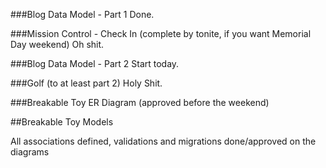 ###Blog Data Model - Part 1 
Done.

###Mission Control - Check In (complete by tonite, if you want Memorial Day weekend)
Oh shit.

###Blog Data Model - Part 2
Start today.

###Golf (to at least part 2)
Holy Shit.

###Breakable Toy ER Diagram (approved before the weekend)

##Breakable Toy Models
    
All associations defined, validations and migrations done/approved on the diagrams
